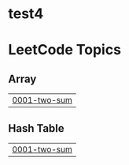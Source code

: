 # test4
<!---LeetCode Topics Start-->
# LeetCode Topics
## Array
|  |
| ------- |
| [0001-two-sum](https://github.com/JumanaHazim/test4/tree/master/0001-two-sum) |
## Hash Table
|  |
| ------- |
| [0001-two-sum](https://github.com/JumanaHazim/test4/tree/master/0001-two-sum) |
<!---LeetCode Topics End-->